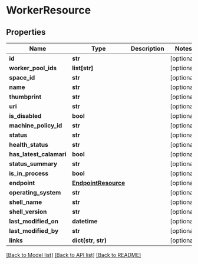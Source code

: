 # WorkerResource

## Properties
Name | Type | Description | Notes
------------ | ------------- | ------------- | -------------
**id** | **str** |  | [optional] 
**worker_pool_ids** | **list[str]** |  | [optional] 
**space_id** | **str** |  | [optional] 
**name** | **str** |  | [optional] 
**thumbprint** | **str** |  | [optional] 
**uri** | **str** |  | [optional] 
**is_disabled** | **bool** |  | [optional] 
**machine_policy_id** | **str** |  | [optional] 
**status** | **str** |  | [optional] 
**health_status** | **str** |  | [optional] 
**has_latest_calamari** | **bool** |  | [optional] 
**status_summary** | **str** |  | [optional] 
**is_in_process** | **bool** |  | [optional] 
**endpoint** | [**EndpointResource**](EndpointResource.md) |  | [optional] 
**operating_system** | **str** |  | [optional] 
**shell_name** | **str** |  | [optional] 
**shell_version** | **str** |  | [optional] 
**last_modified_on** | **datetime** |  | [optional] 
**last_modified_by** | **str** |  | [optional] 
**links** | **dict(str, str)** |  | [optional] 

[[Back to Model list]](../README.md#documentation-for-models) [[Back to API list]](../README.md#documentation-for-api-endpoints) [[Back to README]](../README.md)

